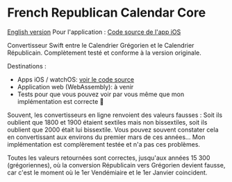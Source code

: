 # French Republican Calendar Core

[English version](README.md)
Pour l'application : [Code source de l'app iOS](https://github.com/Snowy1803/FrenchRepublicanCalendar)

Convertisseur Swift entre le Calendrier Grégorien et le Calendrier Républicain. Complètement testé et conforme à la version originale.

Destinations :
 - Apps iOS / watchOS: [voir le code source](https://github.com/Snowy1803/FrenchRepublicanCalendar)
 - Application web (WebAssembly): à venir
 - Tests pour que vous pouvez voir par vous même que mon implémentation est correcte 😤

Souvent, les convertisseurs en ligne renvoient des valeurs fausses : Soit ils oublient que 1800 et 1900 étaient sextiles mais non bissextiles, soit ils oublient que 2000 était lui bissextile. Vous pouvez souvent constater cela en convertissant aux environs du premier mars de ces années... Mon implémentation est complèrement testée et n'a pas ces problèmes.

Toutes les valeurs retournées sont correctes, jusqu'aux années 15 300 (grégoriennes), où la conversion Républicain vers Grégorien devient fausse, car c'est le moment où le 1er Vendémiaire et le 1er Janvier coincident.
